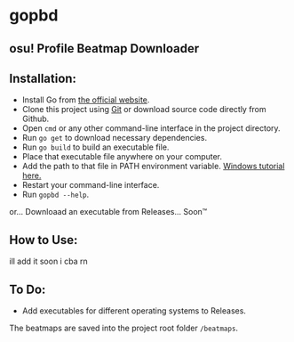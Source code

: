 # gopbd

## osu! Profile Beatmap Downloader

## Installation:

- Install Go from [the official website](https://go.dev/).
- Clone this project using [Git](https://git-scm.com/) or download source code directly from Github.
- Open `cmd` or any other command-line interface in the project directory.
- Run `go get` to download necessary dependencies.
- Run `go build` to build an executable file.
- Place that executable file anywhere on your computer.
- Add the path to that file in PATH environment
  variable. [Windows tutorial here.](https://stackoverflow.com/questions/44272416/how-to-add-a-folder-to-path-environment-variable-in-windows-10-with-screensho)
- Restart your command-line interface.
- Run `gopbd --help`.

or... Downloaad an executable from Releases... Soon™ 

## How to Use:

ill add it soon i cba rn

## To Do:
- Add executables for different operating systems to Releases.

The beatmaps are saved into the project root folder `/beatmaps`.
